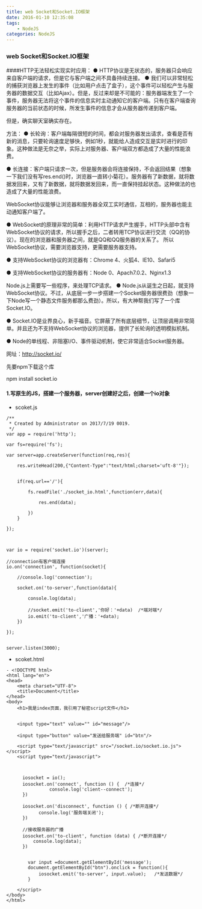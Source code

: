 ```yaml
---
title: web Socket和Socket.IO框架
date: 2016-01-10 12:35:08
tags: 
    - NodeJS
categories: NodeJS
---
```

### web Socket和Socket.IO框架
####HTTP无法轻松实现实时应用：
● HTTP协议是无状态的，服务器只会响应来自客户端的请求，但是它与客户端之间不具备持续连接。
● 我们可以非常轻松的捕获浏览器上发生的事件（比如用户点击了盒子），这个事件可以轻松产生与服务器的数据交互（比如Ajax）。但是，反过来却是不可能的：服务器端发生了一个事件，服务器无法将这个事件的信息实时主动通知它的客户端。只有在客户端查询服务器的当前状态的时候，所发生事件的信息才会从服务器传递到客户端。

但是，确实聊天室确实存在。

方法：
● 长轮询：客户端每隔很短的时间，都会对服务器发出请求，查看是否有新的消息，只要轮询速度足够快，例如1秒，就能给人造成交互是实时进行的印象。这种做法是无奈之举，实际上对服务器、客户端双方都造成了大量的性能浪费。


● 长连接：客户端只请求一次，但是服务器会将连接保持，不会返回结果（想象一下我们没有写res.end()时，浏览器一直转小菊花）。服务器有了新数据，就将数据发回来，又有了新数据，就将数据发回来，而一直保持挂起状态。这种做法的也造成了大量的性能浪费。

WebSocket协议能够让浏览器和服务器全双工实时通信，互相的，服务器也能主动通知客户端了。


● WebSocket的原理非常的简单：利用HTTP请求产生握手，HTTP头部中含有WebSocket协议的请求，所以握手之后，二者转用TCP协议进行交流（QQ的协议）。现在的浏览器和服务器之间，就是QQ和QQ服务器的关系了。
所以WebSocket协议，需要浏览器支持，更需要服务器支持。

● 支持WebSocket协议的浏览器有：Chrome 4、火狐4、IE10、Safari5

● 支持WebSocket协议的服务器有：Node 0、Apach7.0.2、Nginx1.3

Node.js上需要写一些程序，来处理TCP请求。
● Node.js从诞生之日起，就支持WebSocket协议。不过，从底层一步一步搭建一个Socket服务器很费劲（想象一下Node写一个静态文件服务都那么费劲）。所以，有大神帮我们写了一个库Socket.IO。

● Socket.IO是业界良心，新手福音。它屏蔽了所有底层细节，让顶层调用非常简单。并且还为不支持WebSocket协议的浏览器，提供了长轮询的透明模拟机制。

● Node的单线程、非阻塞I/O、事件驱动机制，使它非常适合Socket服务器。

网址：http://socket.io/

先要npm下载这个库


npm install socket.io
#### 1.写原生的JS，搭建一个服务器，server创建好之后，创建一个io对象
- scoket.js
```
/**
 * Created by Administrator on 2017/7/19 0019.
 */
var app = require('http');

var fs=require('fs');

var server=app.createServer(function(req,res){

    res.writeHead(200,{"Content-Type":"text/html;charset='uft-8'"});


    if(req.url=='/'){

        fs.readFile('./socket_io.html',function(err,data){

            res.end(data);

        })
    }

});



var io = require('socket.io')(server);

//connection有客户端连接
io.on('connection', function(socket){

    //console.log('connection');

    socket.on('to-server',function(data){

        console.log(data);

        //socket.emit('to-client','你好：'+data)  /*端对端*/
        io.emit('to-client','广播：'+data);
    })

});


server.listen(3000);
```
- scoket.html

```
- <!DOCTYPE html>
<html lang="en">
<head>
	<meta charset="UTF-8">
	<title>Document</title>
</head>
<body>
	<h1>我是index页面，我引用了秘密script文件</h1>


	<input type="text" value="" id="message"/>

	<input type="button" value="发送给服务端" id="btn"/>

	<script type="text/javascript" src="/socket.io/socket.io.js"></script>
	<script type="text/javascript">



	  iosocket = io();
      iosocket.on('connect', function () {  /*连接*/
				console.log('client--connect');
      })

      iosocket.on('disconnect', function () { /*断开连接*/
        	console.log('服务端关闭');
      })

	  //接收服务器的广播
	  iosocket.on('to-client', function (data) { /*断开连接*/
		  console.log(data);
	  })


		var input =document.getElementById('message');
		document.getElementById("btn").onclick = function(){
			iosocket.emit('to-server', input.value);   /*发送数据*/
		}

	</script>
</body>
</html>
```

